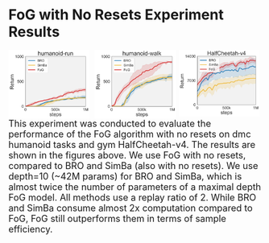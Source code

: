 # FoG with No Resets Experiment Results
<p>
  <img src="https://github.com/nothingbutbut/ICML-no_resets/blob/main/humanoid-run.png" alt="humanoid-run" style="width:32%; float:left; margin-right:1%;">
  <img src="https://github.com/nothingbutbut/ICML-no_resets/blob/main/humanoid-walk.png" alt="humanoid-walk" style="width:32%; float:left; margin-left:1%;">
  <img src="https://github.com/nothingbutbut/ICML-no_resets/blob/main/HalfCheetah-v4.png" alt="HalfCheetah-v4" style="width:32%; float:left; margin-left:1%;">
</p>
<p style="clear:both; font-size:18px; margin-top:20px;">
  This experiment was conducted to evaluate the performance of the FoG algorithm with no resets on dmc humanoid tasks and gym HalfCheetah-v4. The results are shown in the figures above. We use FoG with no resets, compared to BRO and SimBa (also with no resets). We use depth=10 (~42M params) for BRO and SimBa, which is almost twice the number of parameters of a maximal depth FoG model. All methods use a replay ratio of 2. While BRO and SimBa consume almost 2x computation compared to FoG, FoG still outperforms them in terms of sample efficiency. 
</p>
